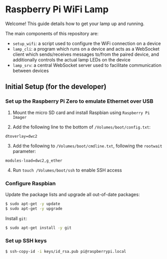 # Raspberry Pi WiFi Lamp

Welcome! This guide details how to get your lamp up and running.

The main components of this repository are:

- `setup_wifi`: a script used to configure the WiFi connection on a device
- `lamp_cli`: a program which runs on a device and acts as a WebSocket client
which sends/receives messages to/from the paired device, and additionally
controls the actual lamp LEDs on the device
- `lamp_srv`: a central WebSocket server used to facilitate communication
between devices

## Initial Setup (for the developer)

### Set up the Raspberry Pi Zero to emulate Ethernet over USB

1. Mount the micro SD card and install Raspbian using `Raspberry Pi Imager`

2. Add the following line to the bottom of `/Volumes/boot/config.txt`:

```
dtoverlay=dwc2
```

3. Add the following to `/Volumes/boot/cmdline.txt`, following the `rootwait`
parameter:

```
modules-load=dwc2,g_ether
```

4. Run `touch /Volumes/boot/ssh` to enable SSH access

### Configure Raspbian

Update the package lists and upgrade all out-of-date packages:

```bash
$ sudo apt-get -y update
$ sudo apt-get -y upgrade
```

Install `git`:

```bash
$ sudo apt-get install -y git
```

### Set up SSH keys

```bash
$ ssh-copy-id -i keys/id_rsa.pub pi@raspberrypi.local
```


